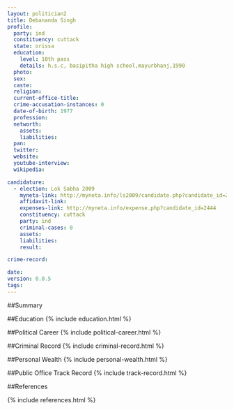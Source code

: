 ```yaml
---
layout: politician2
title: Debananda Singh
profile: 
  party: ind
  constituency: cuttack
  state: orissa
  education: 
    level: 10th pass
    details: h.s.c, basipitha high school,mayurbhanj,1990
  photo: 
  sex: 
  caste: 
  religion: 
  current-office-title: 
  crime-accusation-instances: 0
  date-of-birth: 1977
  profession: 
  networth: 
    assets: 
    liabilities: 
  pan: 
  twitter: 
  website: 
  youtube-interview: 
  wikipedia: 

candidature: 
  - election: Lok Sabha 2009
    myneta-link: http://myneta.info/ls2009/candidate.php?candidate_id=2444
    affidavit-link: 
    expenses-link: http://myneta.info/expense.php?candidate_id=2444
    constituency: cuttack 
    party: ind
    criminal-cases: 0
    assets: 
    liabilities: 
    result:  

crime-record: 

date: 
version: 0.0.5
tags: 
---
```

##Summary


##Education
{% include education.html %}


##Political Career
{% include political-career.html %}


##Criminal Record
{% include criminal-record.html %}


##Personal Wealth
{% include personal-wealth.html %}


##Public Office Track Record
{% include track-record.html %}


##References


{% include references.html %}